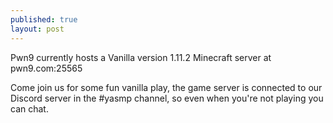 ```yaml
---
published: true
layout: post
---
```

Pwn9 currently hosts a Vanilla version 1.11.2 Minecraft server at pwn9.com:25565

Come join us for some fun vanilla play, the game server is connected to our Discord server in the #yasmp  channel, so even when you're not playing you can chat.

